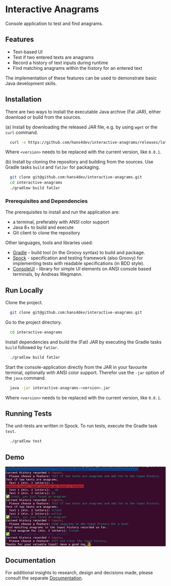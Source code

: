 
# Interactive Anagrams


Console application to test and find anagrams.


## Features

- Text-based UI
- Test if two entered texts are anagrams
- Record a history of text inputs during runtime
- Find matching anagrams within the history for an entered text

The implementation of these features can be used to demonstrate basic Java development skills.
## Installation
There are two ways to install the executable Java archive (Fat JAR), either download or build from the sources. 

(a) Install by downloading the released JAR file, e.g. by using `wget` or the `curl` command.

```bash
  curl -o https://github.com/hans4dev/interactive-anagrams/releases/latest/interactive-anagrams-<version>.jar
```
Where `<version>` needs to be replaced with the current version, like `0.0.1`.
 

(b) Install by cloning the repository and building from the sources. Use Gradle tasks `build` and `fatJar` for packaging.

```bash
  git clone git@github.com:hans4dev/interactive-anagrams.git
  cd interactive-anagrams
  ./gradlew build fatJar
```

### Prerequisites and Dependencies
The prerequisites to install and run the application are:

* a terminal, preferably with ANSI color support
* Java 8+ to build and execute 
* Git client to clone the repository

Other languages, tools and libraries used:

* [Gradle](https://gradle.org/) - build tool (in the Groovy syntax) to build and package.
* [Spock](https://spockframework.org/) - specification and testing framework (also Groovy) for implementing tests with readable specifications (in BDD style).
* [ConsoleUI](https://github.com/awegmann/consoleui) - library for simple UI elements on ANSI console based terminals, by Andreas Wegmann.

## Run Locally

Clone the project.

```bash
  git clone git@github.com:hans4dev/interactive-anagrams.git
```

Go to the project directory.

```bash
  cd interactive-anagrams
```

Install dependencies and build the (Fat) JAR by executing the Gradle tasks `build` followed by `fatJar`.

```bash
  ./gradlew build fatJar
```

Start the console-application directly from the JAR in your favourite terminal, optionally with ANSI color support. Therefor use the `-jar` option of the `java` command. 

```bash
  java -jar interactive-anagrams-<version>.jar
```
Where `<version>` needs to be replaced with the current version, like `0.0.1`.

## Running Tests

The unit-tests are written in Spock.
To run tests, execute the Gradle task `test`.

```bash
  ./gradlew test
```


## Demo

![Screenshot](docs/images/Screenshot_interactive-anagrams.png)


## Documentation

For additional insights to research, design and decisions made, please consult the separate [Documentation](docs).